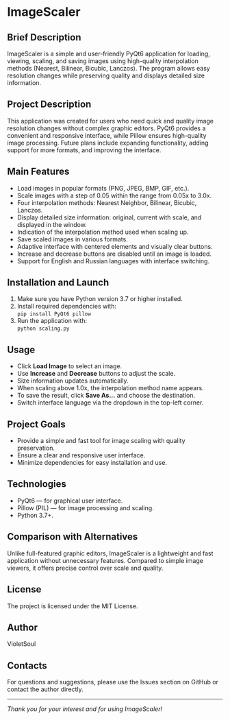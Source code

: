 # ImageScaler

## Brief Description
ImageScaler is a simple and user-friendly PyQt6 application for loading, viewing, scaling, and saving images using high-quality interpolation methods (Nearest, Bilinear, Bicubic, Lanczos). The program allows easy resolution changes while preserving quality and displays detailed size information.

## Project Description
This application was created for users who need quick and quality image resolution changes without complex graphic editors. PyQt6 provides a convenient and responsive interface, while Pillow ensures high-quality image processing. Future plans include expanding functionality, adding support for more formats, and improving the interface.

## Main Features
- Load images in popular formats (PNG, JPEG, BMP, GIF, etc.).
- Scale images with a step of 0.05 within the range from 0.05x to 3.0x.
- Four interpolation methods: Nearest Neighbor, Bilinear, Bicubic, Lanczos.
- Display detailed size information: original, current with scale, and displayed in the window.
- Indication of the interpolation method used when scaling up.
- Save scaled images in various formats.
- Adaptive interface with centered elements and visually clear buttons.
- Increase and decrease buttons are disabled until an image is loaded.
- Support for English and Russian languages with interface switching.

## Installation and Launch
1. Make sure you have Python version 3.7 or higher installed.
2. Install required dependencies with:  
   `pip install PyQt6 pillow`
3. Run the application with:  
   `python scaling.py`

## Usage
- Click **Load Image** to select an image.
- Use **Increase** and **Decrease** buttons to adjust the scale.
- Size information updates automatically.
- When scaling above 1.0x, the interpolation method name appears.
- To save the result, click **Save As...** and choose the destination.
- Switch interface language via the dropdown in the top-left corner.

## Project Goals
- Provide a simple and fast tool for image scaling with quality preservation.
- Ensure a clear and responsive user interface.
- Minimize dependencies for easy installation and use.

## Technologies
- PyQt6 — for graphical user interface.
- Pillow (PIL) — for image processing and scaling.
- Python 3.7+.

## Comparison with Alternatives
Unlike full-featured graphic editors, ImageScaler is a lightweight and fast application without unnecessary features. Compared to simple image viewers, it offers precise control over scale and quality.

## License
The project is licensed under the MIT License.

## Author
VioletSoul

## Contacts
For questions and suggestions, please use the Issues section on GitHub or contact the author directly.

---

*Thank you for your interest and for using ImageScaler!*
